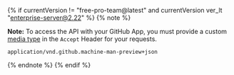 {% if currentVersion != "free-pro-team@latest" and currentVersion ver_lt "enterprise-server@2.22" %}
{% note %}

**Note:** To access the API with your GitHub App, you must provide a custom [media type](/v3/media) in the `Accept` Header for your requests.

`application/vnd.github.machine-man-preview+json`

{% endnote %}
{% endif %}
